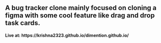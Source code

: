 <h2>A bug tracker clone mainly focused on cloning a figma with some cool feature like drag and drop task cards.</h2>
<h4>Live at: https://krishna2323.github.io/dimention.github.io/ </h4>

